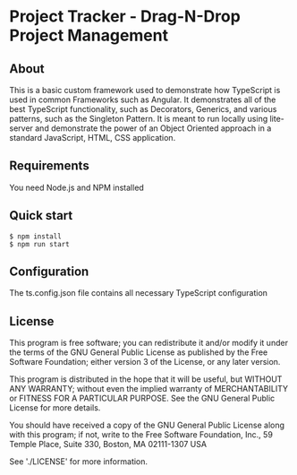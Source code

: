 # Project Tracker - Drag-N-Drop Project Management

## About

This is a basic custom framework used to demonstrate how TypeScript is used in common Frameworks such as Angular.
It demonstrates all of the best TypeScript functionality, such as Decorators, Generics, and various patterns,
such as the Singleton Pattern. It is meant to run locally using lite-server and demonstrate the power of an
Object Oriented approach in a standard JavaScript, HTML, CSS application.

## Requirements

You need Node.js and NPM installed

## Quick start

    $ npm install
    $ npm run start

## Configuration

The ts.config.json file contains all necessary TypeScript configuration

## License

This program is free software; you can redistribute it and/or modify
it under the terms of the GNU General Public License as published by
the Free Software Foundation; either version 3 of the License, or
any later version.

This program is distributed in the hope that it will be useful,
but WITHOUT ANY WARRANTY; without even the implied warranty of
MERCHANTABILITY or FITNESS FOR A PARTICULAR PURPOSE. See the
GNU General Public License for more details.

You should have received a copy of the GNU General Public License
along with this program; if not, write to the Free Software
Foundation, Inc., 59 Temple Place, Suite 330, Boston, MA 02111-1307 USA

See './LICENSE' for more information.
